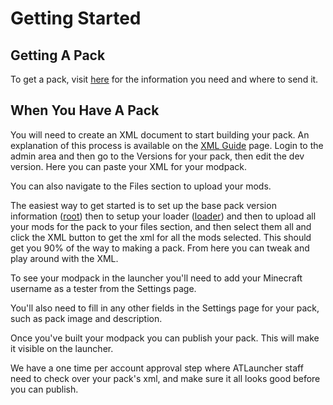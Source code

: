 # Getting Started

## Getting A Pack

To get a pack, visit [here](https://atlauncher.com/get-a-pack/) for the information you need and where to send it.

## When You Have A Pack

You will need to create an XML document to start building your pack.  An explanation of this process is available on the
[XML Guide](/pack-admin/xml-guide) page. Login to the admin area and then go to the Versions for your pack, then edit
the dev version. Here you can paste your XML for your modpack.

You can also navigate to the Files section to upload your mods.

The easiest way to get started is to set up the base pack version information ([root](/pack-admin/xml/root)) then to
setup your loader ([loader](/pack-admin/xml/loader)) and then to upload all your mods for the pack to your files
section, and then select them all and click the XML button to get the xml for all the mods selected. This should get you
90% of the way to making a pack. From here you can tweak and play around with the XML.

To see your modpack in the launcher you'll need to add your Minecraft username as a tester from the Settings page.

You'll also need to fill in any other fields in the Settings page for your pack, such as pack image and description.

Once you've built your modpack you can publish your pack. This will make it visible on the launcher.

We have a one time per account approval step where ATLauncher staff need to check over your pack's xml, and make sure it
all looks good before you can publish.
